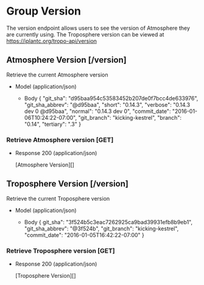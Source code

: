 # Group Version
The version endpoint allows users to see the version of Atmosphere they are currently using. The Troposphere version can be viewed at https://iplantc.org/tropo-api/version

## Atmosphere Version [/version]
Retrieve the current Atmosphere version

+ Model (application/json)

    + Body
            {
               "git_sha": "d95baa954c53583452b207de0f7bcc4de633976",
                "git_sha_abbrev": "@d95baa",
                "short": "0.14.3",
                "verbose": "0.14.3 dev 0 @d95baa",
                "normal": "0.14.3 dev 0",
                "commit_date": "2016-01-06T10:24:22-07:00",
                "git_branch": "kicking-kestrel",
                "branch": "0.14",
                "tertiary": ".3" 
            }

### Retrieve Atmosphere version [GET]
+ Response 200 (application/json)

    [Atmosphere Version][]


## Troposphere Version [/version]
Retrieve the current Troposphere version

+ Model (application/json)

    + Body
            {
                git_sha": "3f524b5c3eac7262925ca9bad39931efb8b9eb1", 
                "git_sha_abbrev": "@3f524b", 
                "git_branch": "kicking-kestrel", 
                "commit_date": "2016-01-05T16:42:22-07:00"
            }

### Retrieve Troposphere version [GET]
+ Response 200 (application/json)
       
    [Troposphere Version][]

